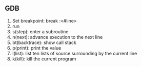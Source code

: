 ## GDB
1. Set breakpoint: break <file>:<#line>
2. run
3. s(step): enter a subroutine
4. n(next): advance execution to the next line
5. bt(backtrace): show call stack
6. p(print): print the value
7. l(list): list ten lists of source surrounding by the current line
8. k(kill): kill the current program
